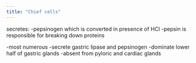 ```yaml
---
title: "Chief cells"
---
```

secretes:
-pepsinogen which is converted in presence of HCl
-pepsin is responsible for breaking down proteins

-most numerous
-secrete gastric lipase and pepsinogen
-dominate lower half of gastric glands
-absent from pyloric and cardiac glands

